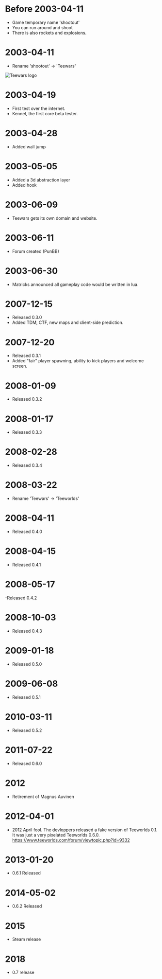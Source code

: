 # Before 2003-04-11
- Game temporary name 'shootout'
- You can run around and shoot
- There is also rockets and explosions.

# 2003-04-11
- Rename 'shootout' -> 'Teewars'

![Teewars logo](https://web.archive.org/web/20040225103157im_/http://www.teewars.com/teewars/images/logo_big.png)

# 2003-04-19
- First test over the internet.
- Kennel, the first core beta tester.

# 2003-04-28
- Added wall jump

# 2003-05-05
- Added a 3d abstraction layer
- Added hook

# 2003-06-09
- Teewars gets its own domain and website.

# 2003-06-11
- Forum created (PunBB)

# 2003-06-30
- Matricks announced all gameplay code would be written in lua.

# 2007-12-15
- Released 0.3.0
- Added TDM, CTF, new maps and client-side prediction.

# 2007-12-20
- Released 0.3.1
- Added "fair" player spawning, ability to kick players and welcome screen.

# 2008-01-09
- Released 0.3.2

# 2008-01-17
- Released 0.3.3

# 2008-02-28
- Released 0.3.4

# 2008-03-22
- Rename 'Teewars' -> 'Teeworlds'

# 2008-04-11
- Released 0.4.0

# 2008-04-15
- Released 0.4.1

# 2008-05-17
-Released 0.4.2

# 2008-10-03
- Released 0.4.3

# 2009-01-18
- Released 0.5.0

# 2009-06-08
- Released 0.5.1

# 2010-03-11
- Released 0.5.2

# 2011-07-22
- Released 0.6.0

# 2012
- Retirement of Magnus Auvinen

# 2012-04-01
- 2012 April fool. The devloppers released a fake version of Teeworlds 0.1. It was just a very pixelated Teeworlds 0.6.0.
  https://www.teeworlds.com/forum/viewtopic.php?id=9332

# 2013-01-20
- 0.6.1 Released

# 2014-05-02
- 0.6.2 Released

# 2015
- Steam release

# 2018
- 0.7 release
